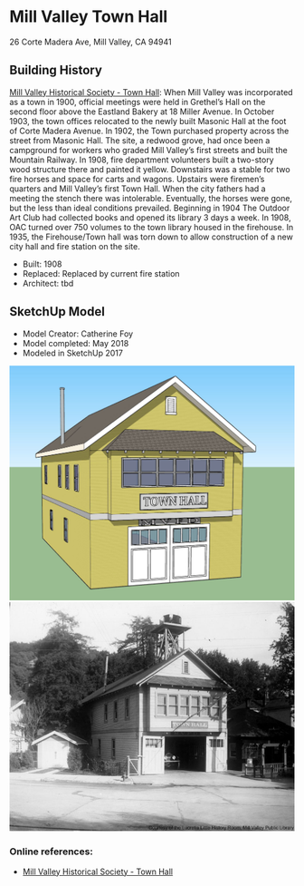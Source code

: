 # Mill Valley Town Hall
26 Corte Madera Ave, Mill Valley, CA 94941

## Building History
[Mill Valley Historical Society - Town Hall](https://www.mvhistory.org/vignette-town-hall/): 
When Mill Valley was incorporated as a town in 1900, official meetings were held in Grethel’s Hall on the second floor above the Eastland Bakery at 18 Miller Avenue.  In October 1903, the town offices relocated to the newly built Masonic Hall at the foot of Corte Madera Avenue. In 1902, the Town purchased property across the street from Masonic Hall. The site, a redwood grove, had once been a campground for workers who graded Mill Valley’s first streets and built the Mountain Railway.  In 1908, fire department volunteers built a two-story wood structure there and painted it yellow. Downstairs was a stable for two fire horses and space for carts and wagons. Upstairs were firemen’s quarters and Mill Valley’s first Town Hall.   When the city fathers had a meeting the stench there was intolerable. Eventually, the horses were gone, but the less than ideal conditions prevailed. Beginning in 1904 The Outdoor Art Club had collected books and opened its library 3 days a week. In 1908, OAC turned over 750 volumes to the town library housed in the firehouse. In 1935, the Firehouse/Town hall was torn down to allow construction of a new city hall and fire station on the site.



- Built: 1908
- Replaced: Replaced by current fire station
- Architect: tbd

## SketchUp Model
- Model Creator: Catherine Foy
- Model completed: May 2018
- Modeled in SketchUp 2017

![SketchUp model](https://github.com/TimeWalkOrg/building-mill-valley-ca-town-hall/blob/master/town-hall.jpg)
![1908 photo of Town Hall](https://github.com/TimeWalkOrg/building-mill-valley-ca-town-hall/blob/master/1908-town-hall.jpg)

### Online references:
- [Mill Valley Historical Society - Town Hall](https://www.mvhistory.org/vignette-town-hall/)
